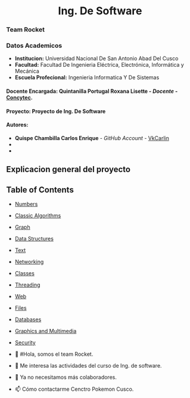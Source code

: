 # **<center>Ing. De Software </center>**
### Team Rocket

### Datos Academicos
  - **Institucion:** Universidad Nacional De San Antonio Abad Del Cusco
  - **Facultad:** Facultad De Ingenieria Eléctrica, Electrónica, Informática y Mecánica
  - **Escuela Profecional:** Ingenieria Informatica Y De Sistemas
#### Docente Encargada: **Quintanilla Portugal Roxana Lisette** - _Docente_ - [Concytec](http://directorio.concytec.gob.pe/appDirectorioCTI/VerDatosInvestigador.do?id_investigador=40930).

#### Proyecto: Proyecto de Ing. De Software
#### Autores:
- **Quispe Chambilla Carlos Enrique** - _GitHub Account_ - [VkCarlin](https://github.com/VkCarlin)
-
-
## Explicacion general del proyecto

## Table of Contents

- [Numbers](https://github.com/VkCarlin/TeamRocket)
- [Classic Algorithms](https://github.com/VkCarlin/TeamRocket)
- [Graph](https://github.com/VkCarlin/TeamRocket)
- [Data Structures](https://github.com/VkCarlin/TeamRocket)
- [Text](https://github.com/VkCarlin/TeamRocket)
- [Networking](https://github.com/VkCarlin/TeamRocket)
- [Classes](https://github.com/VkCarlin/TeamRocket)
- [Threading](https://github.com/VkCarlin/TeamRocket)
- [Web](https://github.com/VkCarlin/TeamRocket)
- [Files](https://github.com/VkCarlin/TeamRocket)
- [Databases](https://github.com/VkCarlin/TeamRocket)
- [Graphics and Multimedia](https://github.com/VkCarlin/TeamRocket)
- [Security](https://github.com/VkCarlin/TeamRocket)










- 👋 #Hola, somos el team Rocket.
- 👀 Me interesa las actividades del curso de Ing. de software.
- 💞️ Ya no necesitamos más colaboradores.
- 📫 Cómo contactarme Cenctro Pokemon Cusco.

